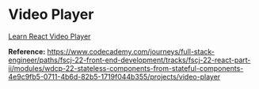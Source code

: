 # Video Player

[Learn React Video Player](https://www.youtube.com/watch?v=gZoa8AUsk7U)

**Reference:** https://www.codecademy.com/journeys/full-stack-engineer/paths/fscj-22-front-end-development/tracks/fscj-22-react-part-ii/modules/wdcp-22-stateless-components-from-stateful-components-4e9c9fb5-0711-4b6d-82b5-1719f044b355/projects/video-player
